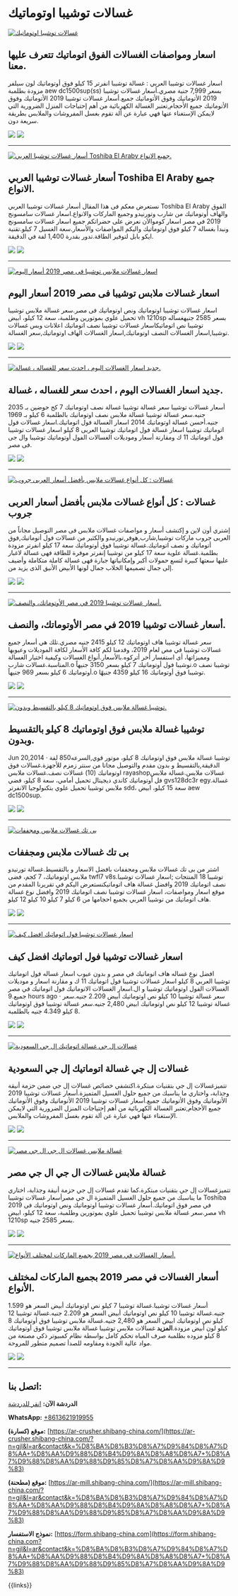 # غسالات توشيبا اوتوماتيك

<a href="https://swt.shibang-china.com/?n=gjl&l=ar&img&k=%D8%BA%D8%B3%D8%A7%D9%84%D8%A7%D8%AA+%D8%AA%D9%88%D8%B4%D9%8A%D8%A8%D8%A7+%D8%A7%D9%88%D8%AA%D9%88%D9%85%D8%A7%D8%AA%D9%8A%D9%83" target="_blank">![غسالات توشيبا اوتوماتيك](http://static.shibang-china.com/all-800x300/1026.jpg)</a>

## اسعار ومواصفات الغسالات الفوق اتوماتيك تتعرف عليها معنا.
اسعار غسالات توشيبا العربي : غسالة توشيبا انفرتر 15 كيلو فوق أوتوماتيك لون سيلفر مزودة بطلمبة aew dc1500sup(ss) بسعر 7,999 جنية مصري.أسعار غسالات توشيبا 2019 الأتوماتيك وفوق الأتوماتيك جميع.أسعار غسالات توشيبا 2019 الأتوماتيك وفوق الأتوماتيك جميع الأحجام,تعتبر الغسالة الكهربائية من أهم إحتياجات المنزل الضرورية التي لايمكن الإستغناء عنها فهي عبارة عن ألة تقوم بغسل المفروشات والملابس بطريقة سريعة دون.


<a href="https://whatsapp.shibangsoft.com/WhatsApp.php" target="_blank" title="WhatsApp">![](http://static.shibang-china.com/icon/whatsapp.png)</a> <a href="https://swt.shibang-china.com/?n=gjl&l=ar&icon&k=%D8%BA%D8%B3%D8%A7%D9%84%D8%A7%D8%AA+%D8%AA%D9%88%D8%B4%D9%8A%D8%A8%D8%A7+%D8%A7%D9%88%D8%AA%D9%88%D9%85%D8%A7%D8%AA%D9%8A%D9%83" target="_blank">![](http://static.shibang-china.com/icon/chat-ar.png)</a>

---

<a href="https://swt.shibang-china.com/?n=gjl&l=ar&img&k=%D8%BA%D8%B3%D8%A7%D9%84%D8%A7%D8%AA+%D8%AA%D9%88%D8%B4%D9%8A%D8%A8%D8%A7+%D8%A7%D9%88%D8%AA%D9%88%D9%85%D8%A7%D8%AA%D9%8A%D9%83" target="_blank">![أسعار غسالات توشيبا العربي Toshiba El Araby جميع الانواع.](http://static.shibang-china.com/all-800x300/972.jpg)</a>

## أسعار غسالات توشيبا العربي Toshiba El Araby جميع الانواع.
نستعرض معكم فى هذا المقال أسعار غسالات توشيبا العربي Toshiba El Araby الفوق والهاف أوتوماتيك من شارب وتورنيدو وجميع الماركات والانواع.اسعار غسالات سامسونج 2019 في مصر اسعار كوموالآن نعرض على حضراتكم جميع اسعار غسالات سامسونج ونبدأ بغسالة 7 كيلو فوق اوتوماتيك واليكم المواصفات والأسعار.سعة الغسيل 7 كيلو.تقنية ايكو بابل لتوفير الطاقة.تدور بقدرة 1,400 لفة في الدقيقة.


<a href="https://whatsapp.shibangsoft.com/WhatsApp.php" target="_blank" title="WhatsApp">![](http://static.shibang-china.com/icon/whatsapp.png)</a> <a href="https://swt.shibang-china.com/?n=gjl&l=ar&icon&k=%D8%BA%D8%B3%D8%A7%D9%84%D8%A7%D8%AA+%D8%AA%D9%88%D8%B4%D9%8A%D8%A8%D8%A7+%D8%A7%D9%88%D8%AA%D9%88%D9%85%D8%A7%D8%AA%D9%8A%D9%83" target="_blank">![](http://static.shibang-china.com/icon/chat-ar.png)</a>

---

<a href="https://swt.shibang-china.com/?n=gjl&l=ar&img&k=%D8%BA%D8%B3%D8%A7%D9%84%D8%A7%D8%AA+%D8%AA%D9%88%D8%B4%D9%8A%D8%A8%D8%A7+%D8%A7%D9%88%D8%AA%D9%88%D9%85%D8%A7%D8%AA%D9%8A%D9%83" target="_blank">![اسعار غسالات ملابس توشيبا فى مصر 2019 أسعار اليوم](http://static.shibang-china.com/all-800x300/1036.jpg)</a>

## اسعار غسالات ملابس توشيبا فى مصر 2019 أسعار اليوم
اسعار غسالات توشيبا اوتوماتيك ونص اوتوماتيك فى مصر.سعر غسالة ملابس توشيبا تحميل علوي بموتورين وطلمبة، سعة 12 كيلو، ابيض vh 1210sp بسعر 2585 جنيهغساله توشيبا نص اتوماتيكاسعار غسالات توشيبا نصف اتوماتيك اعلانات وبس غسالات توشيبا,اسعار الغسالات النصف اوتوماتيك,اسعار الغسالات الهاف اوتوماتيك,سعر الغسالة.


<a href="https://whatsapp.shibangsoft.com/WhatsApp.php" target="_blank" title="WhatsApp">![](http://static.shibang-china.com/icon/whatsapp.png)</a> <a href="https://swt.shibang-china.com/?n=gjl&l=ar&icon&k=%D8%BA%D8%B3%D8%A7%D9%84%D8%A7%D8%AA+%D8%AA%D9%88%D8%B4%D9%8A%D8%A8%D8%A7+%D8%A7%D9%88%D8%AA%D9%88%D9%85%D8%A7%D8%AA%D9%8A%D9%83" target="_blank">![](http://static.shibang-china.com/icon/chat-ar.png)</a>

---

<a href="https://swt.shibang-china.com/?n=gjl&l=ar&img&k=%D8%BA%D8%B3%D8%A7%D9%84%D8%A7%D8%AA+%D8%AA%D9%88%D8%B4%D9%8A%D8%A8%D8%A7+%D8%A7%D9%88%D8%AA%D9%88%D9%85%D8%A7%D8%AA%D9%8A%D9%83" target="_blank">![جديد اسعار الغسالات اليوم ، احدث سعر للغساله ، غسالة.](http://static.shibang-china.com/all-800x300/43.jpg)</a>

## جديد اسعار الغسالات اليوم ، احدث سعر للغساله ، غسالة.
أسعار غسالات توشيبا سعر غسالة توشيبا غسالة نصف اوتوماتيك 7 كج حوضين بـ 2035 جنيه.سعر غسالة توشيبا غسالة ملابس نصف اوتوماتيك بالطلمبة 6 كيلو بـ 1969 جنيه.أحسن غسالة اوتوماتيك 2014 اسعار الغسالة فول اتوماتيك.اسعار غسالات فول اتوماتيك توشيبا اسعار غسالة فول اتوماتيك توشيبا العربى 8 كيلو اسعار غسالات توشيبا فول اتوماتيك 11 ك ومقارنة أسعار وموديلات الغسالات الفول أوتوماتيك توشيبا وال جى فى مصر.


<a href="https://whatsapp.shibangsoft.com/WhatsApp.php" target="_blank" title="WhatsApp">![](http://static.shibang-china.com/icon/whatsapp.png)</a> <a href="https://swt.shibang-china.com/?n=gjl&l=ar&icon&k=%D8%BA%D8%B3%D8%A7%D9%84%D8%A7%D8%AA+%D8%AA%D9%88%D8%B4%D9%8A%D8%A8%D8%A7+%D8%A7%D9%88%D8%AA%D9%88%D9%85%D8%A7%D8%AA%D9%8A%D9%83" target="_blank">![](http://static.shibang-china.com/icon/chat-ar.png)</a>

---

<a href="https://swt.shibang-china.com/?n=gjl&l=ar&img&k=%D8%BA%D8%B3%D8%A7%D9%84%D8%A7%D8%AA+%D8%AA%D9%88%D8%B4%D9%8A%D8%A8%D8%A7+%D8%A7%D9%88%D8%AA%D9%88%D9%85%D8%A7%D8%AA%D9%8A%D9%83" target="_blank">![غسالات : كل أنواع غسالات ملابس بأفضل أسعار العربى جروب](http://static.shibang-china.com/all-800x300/373.jpg)</a>

## غسالات : كل أنواع غسالات ملابس بأفضل أسعار العربى جروب
إشتري أون لاين و إكتشف أسعار و مواصفات غسالات ملابس فى مصر التوصيل مجاناً من العربى جروب ماركات توشيبا,شارب,هوفر,تورنيدو والكثير من غسالات فول أتوماتيك,فوق أتوماتيك و نصف اتوماتيك.غسالة توشيبا فوق أوتوماتيك سعة 17 كيلو انفرتر مزودة بطلمبة.غسالة علوية سعة 17 كيلو من توشيبا إنفرتر موفرة للطاقة فهى غسالة لاغبار عليها سعتها كبيرة لتسع حمولات أكبر وإمكانياتها جبارة فهى غسالة كاملة متكاملة وأضيف إلى جمال تصميمها الخلاب جمال لونها الأبيض الأنيق الذى يزيد من.


<a href="https://whatsapp.shibangsoft.com/WhatsApp.php" target="_blank" title="WhatsApp">![](http://static.shibang-china.com/icon/whatsapp.png)</a> <a href="https://swt.shibang-china.com/?n=gjl&l=ar&icon&k=%D8%BA%D8%B3%D8%A7%D9%84%D8%A7%D8%AA+%D8%AA%D9%88%D8%B4%D9%8A%D8%A8%D8%A7+%D8%A7%D9%88%D8%AA%D9%88%D9%85%D8%A7%D8%AA%D9%8A%D9%83" target="_blank">![](http://static.shibang-china.com/icon/chat-ar.png)</a>

---

<a href="https://swt.shibang-china.com/?n=gjl&l=ar&img&k=%D8%BA%D8%B3%D8%A7%D9%84%D8%A7%D8%AA+%D8%AA%D9%88%D8%B4%D9%8A%D8%A8%D8%A7+%D8%A7%D9%88%D8%AA%D9%88%D9%85%D8%A7%D8%AA%D9%8A%D9%83" target="_blank">![أسعار غسالات توشيبا 2019 في مصر الأوتوماتك، والنصف.](http://static.shibang-china.com/all-800x300/267.jpg)</a>

## أسعار غسالات توشيبا 2019 في مصر الأوتوماتك، والنصف.
سعر غسالة توشيبا هاف اوتوماتيك 12 كيلو 2415 جنيه مصري.تلك هي أسعار جميع غسالات توشيبا في مص لعام 2019، وقدمنا لكم كافة الأسعار لكافة الموديلات وعيوبها ومميزاتها، أى استفسار أخر أتركوه.بالأسعار.أنواع الغسالات وكيفية اختيار الغسالة المناسبة.غسالات شارب.o توشيبا فول أوتوماتيك 7 كيلو بسعر 3150 جنيهاً.o توشيبا نصف أوتوماتيك 6 كيلو بسعر 969 جنيهاً.o توشيبا فوق أوتوماتيك 16 كيلو 4359 جنيهًا.


<a href="https://whatsapp.shibangsoft.com/WhatsApp.php" target="_blank" title="WhatsApp">![](http://static.shibang-china.com/icon/whatsapp.png)</a> <a href="https://swt.shibang-china.com/?n=gjl&l=ar&icon&k=%D8%BA%D8%B3%D8%A7%D9%84%D8%A7%D8%AA+%D8%AA%D9%88%D8%B4%D9%8A%D8%A8%D8%A7+%D8%A7%D9%88%D8%AA%D9%88%D9%85%D8%A7%D8%AA%D9%8A%D9%83" target="_blank">![](http://static.shibang-china.com/icon/chat-ar.png)</a>

---

<a href="https://swt.shibang-china.com/?n=gjl&l=ar&img&k=%D8%BA%D8%B3%D8%A7%D9%84%D8%A7%D8%AA+%D8%AA%D9%88%D8%B4%D9%8A%D8%A8%D8%A7+%D8%A7%D9%88%D8%AA%D9%88%D9%85%D8%A7%D8%AA%D9%8A%D9%83" target="_blank">![توشيبا غسالة ملابس فوق اوتوماتيك 8 كيلو بالتقسيط وبدون.](http://static.shibang-china.com/all-800x300/802.jpg)</a>

## توشيبا غسالة ملابس فوق اوتوماتيك 8 كيلو بالتقسيط وبدون.
Jun 20,2014 · توشيبا غسالة ملابس فوق اوتوماتيك 8 كيلو، موتور قوي,السرعه850 لفة الدقيقة,بالتقسيط و بدون مقدم والتوصيل مجانا من سنتر زمزم للأجهزة.غسالات فوق اوتوماتيك (10) غسالات نصف.غسالات ملابس rayashopغسالات ملابس.غسالة ملابس فل أوتوماتيك كاندي ديجيتال تحميل أمامي، سعة 8 كيلو، فضي gvs128dc3r egy.غسالة ملابس توشيبا تحميل علوي بتكنولوجيا الانفرتر sdd، سعة 15 كيلو، ابيض aew dc1500sup.


<a href="https://whatsapp.shibangsoft.com/WhatsApp.php" target="_blank" title="WhatsApp">![](http://static.shibang-china.com/icon/whatsapp.png)</a> <a href="https://swt.shibang-china.com/?n=gjl&l=ar&icon&k=%D8%BA%D8%B3%D8%A7%D9%84%D8%A7%D8%AA+%D8%AA%D9%88%D8%B4%D9%8A%D8%A8%D8%A7+%D8%A7%D9%88%D8%AA%D9%88%D9%85%D8%A7%D8%AA%D9%8A%D9%83" target="_blank">![](http://static.shibang-china.com/icon/chat-ar.png)</a>

---

<a href="https://swt.shibang-china.com/?n=gjl&l=ar&img&k=%D8%BA%D8%B3%D8%A7%D9%84%D8%A7%D8%AA+%D8%AA%D9%88%D8%B4%D9%8A%D8%A8%D8%A7+%D8%A7%D9%88%D8%AA%D9%88%D9%85%D8%A7%D8%AA%D9%8A%D9%83" target="_blank">![بى تك غسالات ملابس ومجففات](http://static.shibang-china.com/all-800x300/36.jpg)</a>

## بى تك غسالات ملابس ومجففات
اشتر من بى تك غسالات ملابس ومجففات بافضل الاسعار و بالتقسيط.غسالة تورنيدو ملابس اوتوماتيك، 7 كجم، فضى twfl7 v8s.توشيبا 18 المنتجات ;اسعار غسالات توشيبا نصف اتوماتيك 2019 وافضل غسالة هاف اتوماتيكنستعرض اليكم في تقريرنا المقدم من موقع اسعار ومواصفات، اسعار غسالات توشيبا نصف اتوماتيك 2019 وافضل نوع غسالة هاف اتوماتيك من توشيبا العربي بجميع احجامها من 6 كيلو 7 كيلو 10 كيلو 12 كيلو.


<a href="https://whatsapp.shibangsoft.com/WhatsApp.php" target="_blank" title="WhatsApp">![](http://static.shibang-china.com/icon/whatsapp.png)</a> <a href="https://swt.shibang-china.com/?n=gjl&l=ar&icon&k=%D8%BA%D8%B3%D8%A7%D9%84%D8%A7%D8%AA+%D8%AA%D9%88%D8%B4%D9%8A%D8%A8%D8%A7+%D8%A7%D9%88%D8%AA%D9%88%D9%85%D8%A7%D8%AA%D9%8A%D9%83" target="_blank">![](http://static.shibang-china.com/icon/chat-ar.png)</a>

---

<a href="https://swt.shibang-china.com/?n=gjl&l=ar&img&k=%D8%BA%D8%B3%D8%A7%D9%84%D8%A7%D8%AA+%D8%AA%D9%88%D8%B4%D9%8A%D8%A8%D8%A7+%D8%A7%D9%88%D8%AA%D9%88%D9%85%D8%A7%D8%AA%D9%8A%D9%83" target="_blank">![اسعار غسالات توشيبا فول اتوماتيك افضل كيف](http://static.shibang-china.com/all-800x300/406.jpg)</a>

## اسعار غسالات توشيبا فول اتوماتيك افضل كيف
افضل نوع غساله هاف اتوماتيك في مصر و بدون عيوب اسعار غساله فول اتوماتيك توشيبا العربي 8 كيلو اسعار غسالات توشيبا فول اتوماتيك 11 ك و مقارنة اسعار و موديلات الغسالات الفول اوتوماتيك توشيبا و ال.اسعار الغسالات الاتوماتيك فول اتوماتيك في مصر جميع.9 hours ago · سعر غسالة توشيبا 10 كيلو نص اوتوماتيك أبيض 2.209 جنيه.سعر غسالة توشيبا 12 كيلو نص اوتوماتيك ابيض 2,480 جنيه.سعر غسالة توشيبا فوق اوتوماتيك 8 كيلو 4.349 جنيه بالطلمبة.


<a href="https://whatsapp.shibangsoft.com/WhatsApp.php" target="_blank" title="WhatsApp">![](http://static.shibang-china.com/icon/whatsapp.png)</a> <a href="https://swt.shibang-china.com/?n=gjl&l=ar&icon&k=%D8%BA%D8%B3%D8%A7%D9%84%D8%A7%D8%AA+%D8%AA%D9%88%D8%B4%D9%8A%D8%A8%D8%A7+%D8%A7%D9%88%D8%AA%D9%88%D9%85%D8%A7%D8%AA%D9%8A%D9%83" target="_blank">![](http://static.shibang-china.com/icon/chat-ar.png)</a>

---

<a href="https://swt.shibang-china.com/?n=gjl&l=ar&img&k=%D8%BA%D8%B3%D8%A7%D9%84%D8%A7%D8%AA+%D8%AA%D9%88%D8%B4%D9%8A%D8%A8%D8%A7+%D8%A7%D9%88%D8%AA%D9%88%D9%85%D8%A7%D8%AA%D9%8A%D9%83" target="_blank">![غسالات إل جي غسالة اتوماتيك إل جي السعودية](http://static.shibang-china.com/all-800x300/223.jpg)</a>

## غسالات إل جي غسالة اتوماتيك إل جي السعودية
تتميزغسالات إل جي بتقنيات مبتكرة.اكتشفي خصائص غسالات إل جي ضمن حزمة أنيقة وجذابة، واختاري ما يناسبك من جميع حلول الغسيل المتميزة.أسعار غسالات توشيبا 2019 الأتوماتيك وفوق الأتوماتيك جميع.أسعار غسالات توشيبا 2019 الأتوماتيك وفوق الأتوماتيك جميع الأحجام,تعتبر الغسالة الكهربائية من أهم إحتياجات المنزل الضرورية التي لايمكن الإستغناء عنها فهي عبارة عن ألة تقوم بغسل المفروشات والملابس.


<a href="https://whatsapp.shibangsoft.com/WhatsApp.php" target="_blank" title="WhatsApp">![](http://static.shibang-china.com/icon/whatsapp.png)</a> <a href="https://swt.shibang-china.com/?n=gjl&l=ar&icon&k=%D8%BA%D8%B3%D8%A7%D9%84%D8%A7%D8%AA+%D8%AA%D9%88%D8%B4%D9%8A%D8%A8%D8%A7+%D8%A7%D9%88%D8%AA%D9%88%D9%85%D8%A7%D8%AA%D9%8A%D9%83" target="_blank">![](http://static.shibang-china.com/icon/chat-ar.png)</a>

---

<a href="https://swt.shibang-china.com/?n=gjl&l=ar&img&k=%D8%BA%D8%B3%D8%A7%D9%84%D8%A7%D8%AA+%D8%AA%D9%88%D8%B4%D9%8A%D8%A8%D8%A7+%D8%A7%D9%88%D8%AA%D9%88%D9%85%D8%A7%D8%AA%D9%8A%D9%83" target="_blank">![غسالة ملابس غسالات ال جي ال جي مصر](http://static.shibang-china.com/all-800x300/135.jpg)</a>

## غسالة ملابس غسالات ال جي ال جي مصر
تتميزغسالات إل جي بتقنيات مبتكرة.كما تقدم غسالات إل جي حزمة أنيقة وجذابة، اختاري ما يناسبك من جميع حلول الغسيل المتميزة ال جي مصرأسعار غسالات توشيبا Toshiba 2019 في مصر فوق اتوماتيك.أسعار غسالات توشيبا اوتوماتيك ونص اوتوماتيك فى مصر.سعر غسالة ملابس توشيبا تحميل علوي بموتورين وطلمبة، سعة 12 كيلو، ابيض vh 1210sp بسعر 2585 جنيه.


<a href="https://whatsapp.shibangsoft.com/WhatsApp.php" target="_blank" title="WhatsApp">![](http://static.shibang-china.com/icon/whatsapp.png)</a> <a href="https://swt.shibang-china.com/?n=gjl&l=ar&icon&k=%D8%BA%D8%B3%D8%A7%D9%84%D8%A7%D8%AA+%D8%AA%D9%88%D8%B4%D9%8A%D8%A8%D8%A7+%D8%A7%D9%88%D8%AA%D9%88%D9%85%D8%A7%D8%AA%D9%8A%D9%83" target="_blank">![](http://static.shibang-china.com/icon/chat-ar.png)</a>

---

<a href="https://swt.shibang-china.com/?n=gjl&l=ar&img&k=%D8%BA%D8%B3%D8%A7%D9%84%D8%A7%D8%AA+%D8%AA%D9%88%D8%B4%D9%8A%D8%A8%D8%A7+%D8%A7%D9%88%D8%AA%D9%88%D9%85%D8%A7%D8%AA%D9%8A%D9%83" target="_blank">![أسعار الغسالات في مصر 2019 بجميع الماركات لمختلف الأنواع.](http://static.shibang-china.com/all-800x300/1298.jpg)</a>

## أسعار الغسالات في مصر 2019 بجميع الماركات لمختلف الأنواع.
أسعار غسالات توشيبا.غسالة توشيبا 7 كيلو نص اوتوماتيك أبيض السعر هو 1.599 جنيه.غسالة توشيبا 10 كيلو نص اوتوماتيك أبيض السعر هو 2.209 جنيه.غسالة توشيبا 12 كيلو نص اوتوماتيك ابيض السعر هو 2,480 جنيه.غسالة ملابس توشيبا فوق أوتوماتيك 8 كيلو لون أبيض مزودة.**المزيد** غسالات ملابس توشيبا غسالة ملابس توشيبا فوق أوتوماتيك 8 كيلو مزوده بطلمبة صرف المياه تحكم كامل بواسطة نظام كمبيوتر ذكي مصنعة من مواد عالية الجودة ومقاومه للصدأ تصميم متطور للمروحة.


<a href="https://whatsapp.shibangsoft.com/WhatsApp.php" target="_blank" title="WhatsApp">![](http://static.shibang-china.com/icon/whatsapp.png)</a> <a href="https://swt.shibang-china.com/?n=gjl&l=ar&icon&k=%D8%BA%D8%B3%D8%A7%D9%84%D8%A7%D8%AA+%D8%AA%D9%88%D8%B4%D9%8A%D8%A8%D8%A7+%D8%A7%D9%88%D8%AA%D9%88%D9%85%D8%A7%D8%AA%D9%8A%D9%83" target="_blank">![](http://static.shibang-china.com/icon/chat-ar.png)</a>

---
## اتصل بنا:

**الدردشة الآن:** [انقر للدردشة](https://swt.shibang-china.com?n=gjl&l=ar&contact&k=%D8%BA%D8%B3%D8%A7%D9%84%D8%A7%D8%AA+%D8%AA%D9%88%D8%B4%D9%8A%D8%A8%D8%A7+%D8%A7%D9%88%D8%AA%D9%88%D9%85%D8%A7%D8%AA%D9%8A%D9%83)

**WhatsApp:**  [+8613621919955](https://whatsapp.shibangsoft.com/WhatsApp.php)

**موقع (كسارة):** [https://ar-crusher.shibang-china.com/](https://ar-crusher.shibang-china.com/?n=gjl&l=ar&contact&k=%D8%BA%D8%B3%D8%A7%D9%84%D8%A7%D8%AA+%D8%AA%D9%88%D8%B4%D9%8A%D8%A8%D8%A7+%D8%A7%D9%88%D8%AA%D9%88%D9%85%D8%A7%D8%AA%D9%8A%D9%83)

**موقع (مطحنة):** [https://ar-mill.shibang-china.com/](https://ar-mill.shibang-china.com/?n=gjl&l=ar&contact&k=%D8%BA%D8%B3%D8%A7%D9%84%D8%A7%D8%AA+%D8%AA%D9%88%D8%B4%D9%8A%D8%A8%D8%A7+%D8%A7%D9%88%D8%AA%D9%88%D9%85%D8%A7%D8%AA%D9%8A%D9%83)

**نموذج الاستفسار:** [https://form.shibang-china.com](https://form.shibang-china.com?n=gjl&l=ar&contact&k=%D8%BA%D8%B3%D8%A7%D9%84%D8%A7%D8%AA+%D8%AA%D9%88%D8%B4%D9%8A%D8%A8%D8%A7+%D8%A7%D9%88%D8%AA%D9%88%D9%85%D8%A7%D8%AA%D9%8A%D9%83)

{{links}}